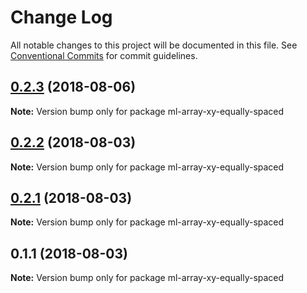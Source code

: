# Change Log

All notable changes to this project will be documented in this file.
See [Conventional Commits](https://conventionalcommits.org) for commit guidelines.

<a name="0.2.3"></a>
## [0.2.3](https://github.com/mljs/array-xy/compare/ml-array-xy-equally-spaced@0.2.2...ml-array-xy-equally-spaced@0.2.3) (2018-08-06)




**Note:** Version bump only for package ml-array-xy-equally-spaced

<a name="0.2.2"></a>
## [0.2.2](https://github.com/mljs/array-xy/compare/ml-array-xy-equally-spaced@0.2.1...ml-array-xy-equally-spaced@0.2.2) (2018-08-03)




**Note:** Version bump only for package ml-array-xy-equally-spaced

<a name="0.2.1"></a>
## [0.2.1](https://github.com/mljs/array-xy/compare/ml-array-xy-equally-spaced@0.1.1...ml-array-xy-equally-spaced@0.2.1) (2018-08-03)

**Note:** Version bump only for package ml-array-xy-equally-spaced





<a name="0.1.1"></a>
## 0.1.1 (2018-08-03)

**Note:** Version bump only for package ml-array-xy-equally-spaced
